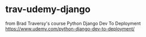 # trav-udemy-django

from Brad Traversy's course Python Django Dev To Deployment
https://www.udemy.com/python-django-dev-to-deployment/
